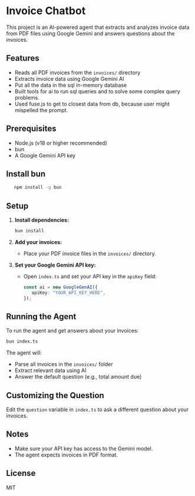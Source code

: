 # Invoice Chatbot

This project is an AI-powered agent that extracts and analyzes invoice data from PDF files using Google Gemini and answers questions about the invoices.

## Features
- Reads all PDF invoices from the `invoices/` directory
- Extracts invoice data using Google Gemini AI
- Put all the data in the sql in-memory database
- Built tools for ai to run sql queries and to solve some complex query problems.
- Used fuse.js to get to closest data from db, because user might mispelled the prompt.

## Prerequisites
- Node.js (v18 or higher recommended)
- bun
- A Google Gemini API key

## Install bun
 ```bash
    npm install -g bun    
```

## Setup
1. **Install dependencies:**
	```bash
	bun install
	```

2. **Add your invoices:**
	- Place your PDF invoice files in the `invoices/` directory.

3. **Set your Google Gemini API key:**
	- Open `index.ts` and set your API key in the `apiKey` field:
	  ```ts
	  const ai = new GoogleGenAI({
		 apiKey: "YOUR_API_KEY_HERE",
	  });
	  ```

## Running the Agent
To run the agent and get answers about your invoices:

```bash
bun index.ts
```

The agent will:
- Parse all invoices in the `invoices/` folder
- Extract relevant data using AI
- Answer the default question (e.g., total amount due)

## Customizing the Question
Edit the `question` variable in `index.ts` to ask a different question about your invoices.

## Notes
- Make sure your API key has access to the Gemini model.
- The agent expects invoices in PDF format.

## License
MIT
